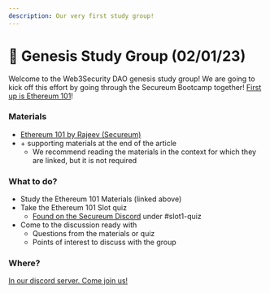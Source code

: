 ```yaml
---
description: Our very first study group!
---
```


# 🥇 Genesis Study Group (02/01/23)

Welcome to the Web3Security DAO genesis study group! We are going to kick off this effort by going through the Secureum Bootcamp together! [First up is Ethereum 101](https://secureum.substack.com/p/ethereum-101)!

### Materials&#x20;

* [Ethereum 101 by Rajeev (Secureum) ](https://secureum.substack.com/p/ethereum-101)
* \+ supporting materials at the end of the article&#x20;
  * We recommend reading the materials in the context for which they are linked, but it is not required&#x20;

### What to do?

* Study the Ethereum 101 Materials (linked above)
* Take the Ethereum 101 Slot quiz
  * [Found on the Secureum Discord](https://discord.gg/MPtBAxBw) under #slot1-quiz
* Come to the discussion ready with&#x20;
  * Questions from the materials or quiz
  * Points of interest to discuss with the group

### Where?

[In our discord server. Come join us! ](https://discord.gg/gnJXHzhs)